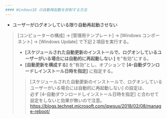 ```yaml
---
#### Windows10 の自動再起動を抑制する方法
---
```


+ ユーザーがログオンしている限り自動再起動させない
> [コンピューターの構成] -> [管理用テンプレート] -> [Windows コンポーネント] -> [Windows Update] で下記２項目を実行する。  
> - **[スケジュールされた自動更新のインストールで、ログオンしているユーザーがいる場合には自動的に再起動しない ]** を"有効"にする。  
> - **[自動更新を構成する]** を”有効”とし、オプションで **[4–自動ダウンロードしインストール日時を指定]** に指定する。  
>  
>> [スケジュールされた自動更新のインストールで、ログオンしているユーザーがいる場合には自動的に再起動しない] の設定は、  
>> 必ず [4–自動ダウンロードしインストール日時を指定] と合わせて設定をしないと効果が無いので注意。  
>> https://blogs.technet.microsoft.com/jpwsus/2018/02/08/manage-reboot/  
>>
